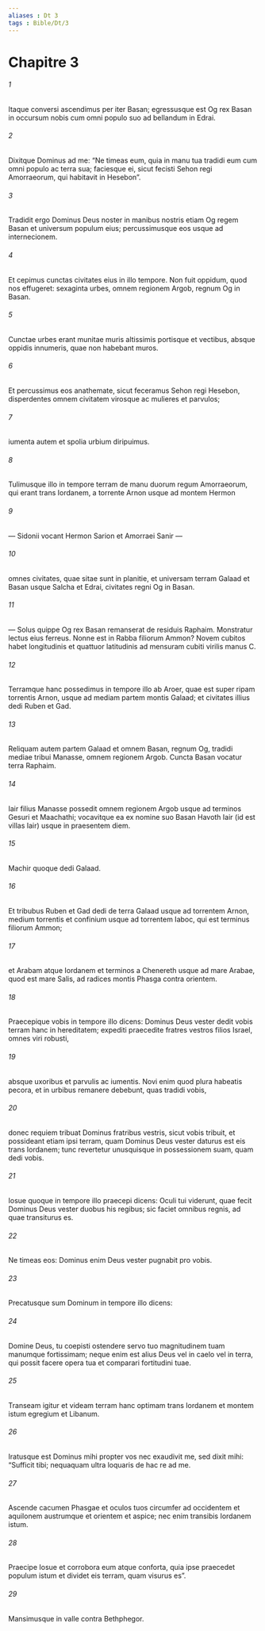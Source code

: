 ```yaml
---
aliases : Dt 3
tags : Bible/Dt/3
---
```


# Chapitre 3

###### 1
Itaque conversi ascendimus per iter Basan; egressusque est Og rex Basan in occursum nobis cum omni populo suo ad bellandum in Edrai. 
###### 2
Dixitque Dominus ad me: “Ne timeas eum, quia in manu tua tradidi eum cum omni populo ac terra sua; faciesque ei, sicut fecisti Sehon regi Amorraeorum, qui habitavit in Hesebon”. 
###### 3
Tradidit ergo Dominus Deus noster in manibus nostris etiam Og regem Basan et universum populum eius; percussimusque eos usque ad internecionem. 
###### 4
Et cepimus cunctas civitates eius in illo tempore. Non fuit oppidum, quod nos effugeret: sexaginta urbes, omnem regionem Argob, regnum Og in Basan. 
###### 5
Cunctae urbes erant munitae muris altissimis portisque et vectibus, absque oppidis innumeris, quae non habebant muros. 
###### 6
Et percussimus eos anathemate, sicut feceramus Sehon regi Hesebon, disperdentes omnem civitatem virosque ac mulieres et parvulos; 
###### 7
iumenta autem et spolia urbium diripuimus.
###### 8
Tulimusque illo in tempore terram de manu duorum regum Amorraeorum, qui erant trans Iordanem, a torrente Arnon usque ad montem Hermon 
###### 9
— Sidonii vocant Hermon Sarion et Amorraei Sanir — 
###### 10
omnes civitates, quae sitae sunt in planitie, et universam terram Galaad et Basan usque Salcha et Edrai, civitates regni Og in Basan. 
###### 11
— Solus quippe Og rex Basan remanserat de residuis Raphaim. Monstratur lectus eius ferreus. Nonne est in Rabba filiorum Ammon? Novem cubitos habet longitudinis et quattuor latitudinis ad mensuram cubiti virilis manus C.
###### 12
Terramque hanc possedimus in tempore illo ab Aroer, quae est super ripam torrentis Arnon, usque ad mediam partem montis Galaad; et civitates illius dedi Ruben et Gad. 
###### 13
Reliquam autem partem Galaad et omnem Basan, regnum Og, tradidi mediae tribui Manasse, omnem regionem Argob. Cuncta Basan vocatur terra Raphaim. 
###### 14
Iair filius Manasse possedit omnem regionem Argob usque ad terminos Gesuri et Maachathi; vocavitque ea ex nomine suo Basan Havoth Iair (id est villas Iair) usque in praesentem diem. 
###### 15
Machir quoque dedi Galaad. 
###### 16
Et tribubus Ruben et Gad dedi de terra Galaad usque ad torrentem Arnon, medium torrentis et confinium usque ad torrentem Iaboc, qui est terminus filiorum Ammon; 
###### 17
et Arabam atque Iordanem et terminos a Chenereth usque ad mare Arabae, quod est mare Salis, ad radices montis Phasga contra orientem.
###### 18
Praecepique vobis in tempore illo dicens: Dominus Deus vester dedit vobis terram hanc in hereditatem; expediti praecedite fratres vestros filios Israel, omnes viri robusti, 
###### 19
absque uxoribus et parvulis ac iumentis. Novi enim quod plura habeatis pecora, et in urbibus remanere debebunt, quas tradidi vobis, 
###### 20
donec requiem tribuat Dominus fratribus vestris, sicut vobis tribuit, et possideant etiam ipsi terram, quam Dominus Deus vester daturus est eis trans Iordanem; tunc revertetur unusquisque in possessionem suam, quam dedi vobis.
###### 21
Iosue quoque in tempore illo praecepi dicens: Oculi tui viderunt, quae fecit Dominus Deus vester duobus his regibus; sic faciet omnibus regnis, ad quae transiturus es. 
###### 22
Ne timeas eos: Dominus enim Deus vester pugnabit pro vobis.
###### 23
Precatusque sum Dominum in tempore illo dicens: 
###### 24
Domine Deus, tu coepisti ostendere servo tuo magnitudinem tuam manumque fortissimam; neque enim est alius Deus vel in caelo vel in terra, qui possit facere opera tua et comparari fortitudini tuae. 
###### 25
Transeam igitur et videam terram hanc optimam trans Iordanem et montem istum egregium et Libanum. 
###### 26
Iratusque est Dominus mihi propter vos nec exaudivit me, sed dixit mihi: “Sufficit tibi; nequaquam ultra loquaris de hac re ad me. 
###### 27
Ascende cacumen Phasgae et oculos tuos circumfer ad occidentem et aquilonem austrumque et orientem et aspice; nec enim transibis Iordanem istum. 
###### 28
Praecipe Iosue et corrobora eum atque conforta, quia ipse praecedet populum istum et dividet eis terram, quam visurus es”.
###### 29
Mansimusque in valle contra Bethphegor.
